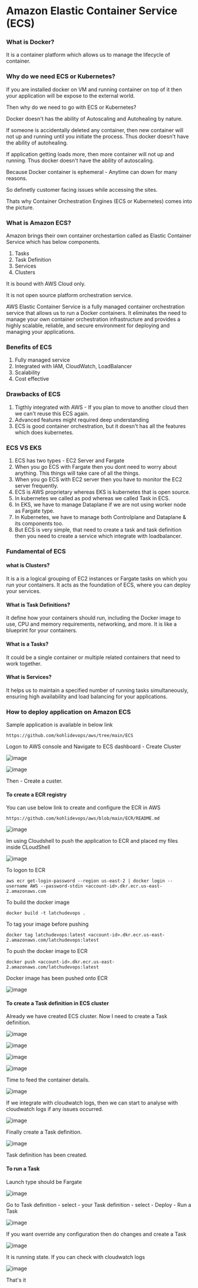 # Amazon Elastic Container Service (ECS)

### What is Docker?

It is a container platform which allows us to manage the lifecycle of container.

### Why do we need ECS or Kubernetes?

If you are installed docker on VM and running container on top of it then your application will be expose to the external world.

Then why do we need to go with ECS or Kubernetes?

Docker doesn't has the ability of Autoscaling and Autohealing by nature.

If someone is accidentally deleted any container, then new container will not up and running until you initiate the process. Thus docker doesn't have the ability of autohealing.

If application getting loads more, then more container will not up and running. Thus docker doesn't have the ability of autoscaling.

Because Docker container is ephemeral - Anytime can down for many reasons.

So definetly customer facing issues while accessing the sites.

Thats why Container Orchestration Engines (ECS or Kubernetes) comes into the picture.

### What is Amazon ECS?

Amazon brings their own container orchestartion called as Elastic Container Service which has below components.

1. Tasks
2. Task Definition
3. Services
4. Clusters

It is bound with AWS Cloud only.

It is not open source platform orchestration service.

AWS Elastic Container Service is a fully managed container orchestration service that allows us to run a Docker containers. It eliminates the need to manage your own container orchestration infrastructure and provides a highly scalable, reliable, and secure environment for deploying and managing your applications.

### Benefits of ECS

1. Fully managed service
2. Integrated with IAM, CloudWatch, LoadBalancer
3. Scalability
4. Cost effective

### Drawbacks of ECS

1. Tigthly integrated with AWS - If you plan to move to another cloud then we can't reuse this ECS again.
2. Advanced features might required deep understanding
3. ECS is good container orchestration, but it doesn't has all the features which does kubernetes.

### ECS VS EKS

1. ECS has two types - EC2 Server and Fargate
2. When you go ECS with Fargate then you dont need to worry about anything. This things will take care of all the things.
3. When you go ECS with EC2 server then you have to monitor the EC2 server frequently.
4. ECS is AWS proprietary whereas EKS is kubernetes that is open source.
5. In kubernetes we called as pod whereas we called Task in ECS.
6. In EKS, we have to manage Dataplane if we are not using worker node as Fargate type.
7. In Kubernetes, we have to manage both Controlplane and Dataplane & its components too.
8. But ECS is very simple, that need to create a task and task definition then you need to create a service which integrate with loadbalancer.

### Fundamental of ECS

#### what is Clusters?

It is a is a logical grouping of EC2 instances or Fargate tasks on which you run your containers. It acts as the foundation of ECS, where you can deploy your services.

#### What is Task Definitions?

It define how your containers should run, including the Docker image to use, CPU and memory requirements, networking, and more. It is like a blueprint for your containers.

#### What is a Tasks?

It could be a single container or multiple related containers that need to work together.

#### What is Services?

It helps us to maintain a specified number of running tasks simultaneously, ensuring high availability and load balancing for your applications.

### How to deploy application on Amazon ECS

Sample application is available in below link

```
https://github.com/kohlidevops/aws/tree/main/ECS
```

Logon to AWS console and Navigate to ECS dashboard - Create Cluster

![image](https://github.com/kohlidevops/aws/assets/100069489/fc2bf6d2-9f80-4c0e-a4f1-5ef77a683a0e)

![image](https://github.com/kohlidevops/aws/assets/100069489/71b168a1-7061-40e7-873d-69c102eeb7ed)

Then - Create a custer.

#### To create a ECR registry

You can use below link to create and configure the ECR in AWS

```
https://github.com/kohlidevops/aws/blob/main/ECR/README.md
```

![image](https://github.com/kohlidevops/aws/assets/100069489/ef839920-6c23-4bf3-ade2-20a21f5b533f)

Im using Cloudshell to push the application to ECR and placed my files inside CLoudShell

![image](https://github.com/kohlidevops/aws/assets/100069489/270be422-748a-41a1-9a3d-de7fcfe79af1)

To logon to ECR

```
aws ecr get-login-password --region us-east-2 | docker login --username AWS --password-stdin <account-id>.dkr.ecr.us-east-2.amazonaws.com
```

To build the docker image

```
docker build -t latchudevops .
```

To tag your image before pushing

```
docker tag latchudevops:latest <account-id>.dkr.ecr.us-east-2.amazonaws.com/latchudevops:latest
```

To push the docker image to ECR

```
docker push <account-id>.dkr.ecr.us-east-2.amazonaws.com/latchudevops:latest
```

Docker image has been pushed onto ECR

![image](https://github.com/kohlidevops/aws/assets/100069489/3696b2b4-a347-4d8a-b204-8bcbe86da857)

#### To create a Task definition in ECS cluster

Already we have created ECS cluster. Now I need to create a Task definition.

![image](https://github.com/kohlidevops/aws/assets/100069489/aca0d614-e9c3-4441-a2b2-b507371fd0e6)

![image](https://github.com/kohlidevops/aws/assets/100069489/4e6dc528-6bec-4499-84db-3d59e6964c9b)

![image](https://github.com/kohlidevops/aws/assets/100069489/4b8b4929-ae05-4a0f-8f7d-7e5c61912674)

![image](https://github.com/kohlidevops/aws/assets/100069489/f83f680c-7145-46fc-818c-b820abc87535)

Time to feed the container details.

![image](https://github.com/kohlidevops/aws/assets/100069489/84a76350-4c68-4d82-bf34-6b1a1fb3c0af)

If we integrate with cloudwatch logs, then we can start to analyse with cloudwatch logs if any issues occurred.

![image](https://github.com/kohlidevops/aws/assets/100069489/1e496e73-dec0-4467-ab31-d6e539c227ca)

Finally create a Task definition.

![image](https://github.com/kohlidevops/aws/assets/100069489/15a7f61b-6208-469b-a799-2b514bfea188)

Task definition has been created.

#### To run a Task

Launch type should be Fargate

![image](https://github.com/kohlidevops/aws/assets/100069489/a9323471-0bef-469c-8aaa-983b2e201e68)

Go to Task definition - select - your Task definition - select - Deploy - Run a Task

![image](https://github.com/kohlidevops/aws/assets/100069489/3c4e652d-bbb9-4d2a-ad68-8a6378c57402)

If you want override any configuration then do changes and create a Task

![image](https://github.com/kohlidevops/aws/assets/100069489/355d1d3e-d3fa-4e03-851d-cc43807f48ce)

It is running state. If you can check with cloudwatch logs

![image](https://github.com/kohlidevops/aws/assets/100069489/6748b553-669e-4f39-90fd-962b7e3ac23e)

That's it
